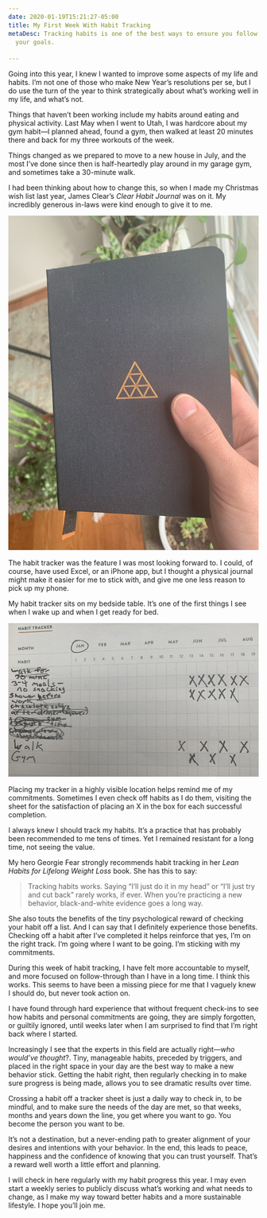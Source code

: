 ```yaml
---
date: 2020-01-19T15:21:27-05:00
title: My First Week With Habit Tracking
metaDesc: Tracking habits is one of the best ways to ensure you follow through on
  your goals.

---
```

Going into this year, I knew I wanted to improve some aspects of my life and habits. I’m not one of those who make New Year’s resolutions per se, but I do use the turn of the year to think strategically about what’s working well in my life, and what’s not.

Things that haven’t been working include my habits around eating and physical activity. Last May when I went to Utah, I was hardcore about my gym habit—I planned ahead, found a gym, then walked at least 20 minutes there and back for my three workouts of the week.

Things changed as we prepared to move to a new house in July, and the most I’ve done since then is half-heartedly play around in my garage gym, and sometimes take a 30-minute walk.

I had been thinking about how to change this, so when I made my Christmas wish list last year, James Clear’s _Clear Habit Journal_ was on it. My incredibly generous in-laws were kind enough to give it to me.

![](/assets/Clear_Habit_Journal.jpeg)

The habit tracker was the feature I was most looking forward to. I could, of course, have used Excel, or an iPhone app, but I thought a physical journal might make it easier for me to stick with, and give me one less reason to pick up my phone.

My habit tracker sits on my bedside table. It’s one of the first things I see when I wake up and when I get ready for bed.

![](/assets/habit_tracker.jpeg)

Placing my tracker in a highly visible location helps remind me of my commitments. Sometimes I even check off habits as I do them, visiting the sheet for the satisfaction of placing an X in the box for each successful completion.

I always knew I should track my habits. It’s a practice that has probably been recommended to me tens of times. Yet I remained resistant for a long time, not seeing the value.

My hero Georgie Fear strongly recommends habit tracking in her _Lean Habits for Lifelong Weight Loss_ book. She has this to say:

> Tracking habits works. Saying “I’ll just do it in my head” or “I’ll just try and cut back” rarely works, if ever. When you’re practicing a new behavior, black-and-white evidence goes a long way.

She also touts the benefits of the tiny psychological reward of checking your habit off a list. And I can say that I definitely experience those benefits. Checking off a habit after I’ve completed it helps reinforce that yes, I’m on the right track. I’m going where I want to be going. I’m sticking with my commitments.

During this week of habit tracking, I have felt more accountable to myself, and more focused on follow-through than I have in a long time. I think this works. This seems to have been a missing piece for me that I vaguely knew I should do, but never took action on.

I have found through hard experience that without frequent check-ins to see how habits and personal commitments are going, they are simply forgotten, or guiltily ignored, until weeks later when I am surprised to find that I’m right back where I started.

Increasingly I see that the experts in this field are actually right—_who would’ve thought_?. Tiny, manageable habits, preceded by triggers, and placed in the right space in your day are the best way to make a new behavior stick. Getting the habit right, then regularly checking in to make sure progress is being made, allows you to see dramatic results over time.

Crossing a habit off a tracker sheet is just a daily way to check in, to be mindful, and to make sure the needs of the day are met, so that weeks, months and years down the line, you get where you want to go. You become the person you want to be.

It’s not a destination, but a never-ending path to greater alignment of your desires and intentions with your behavior. In the end, this leads to peace, happiness and the confidence of knowing that you can trust yourself. That’s a reward well worth a little effort and planning.

I will check in here regularly with my habit progress this year. I may even start a weekly series to publicly discuss what’s working and what needs to change, as I make my way toward better habits and a more sustainable lifestyle. I hope you’ll join me.